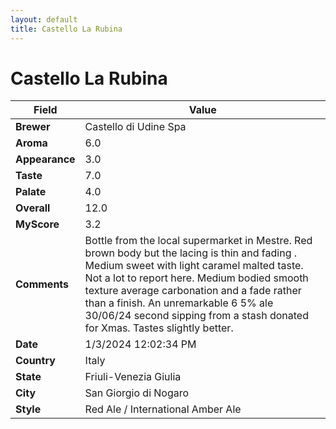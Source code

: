 ```yaml
---
layout: default
title: Castello La Rubina
---
```


# Castello La Rubina

| Field         | Value                                                                                                   |
|---------------|---------------------------------------------------------------------------------------------------------|
| **Brewer**    | Castello di Udine Spa                                                                                        |
| **Aroma**     | 6.0                                                                                         |
| **Appearance**| 3.0                                                                                    |
| **Taste**     | 7.0                                                                                         |
| **Palate**    | 4.0                                                                                        |
| **Overall**   | 12.0                                                                                       |
| **MyScore**   | 3.2                                                                                       |
| **Comments**  | Bottle from the local supermarket in Mestre. Red brown body but the lacing is thin and fading . Medium sweet with light caramel malted taste. Not a lot to report here. Medium bodied smooth texture average carbonation and a fade rather than a finish. An unremarkable 6 5% ale 30/06/24 second sipping from a stash donated for Xmas.  Tastes slightly better.                                                                                      |
| **Date**      | 1/3/2024 12:02:34 PM                                                                                          |
| **Country**   | Italy                                                                                       |
| **State**     | Friuli-Venezia Giulia                                                                                         |
| **City**      | San Giorgio di Nogaro                                                                                          |
| **Style**     | Red Ale / International Amber Ale                                                                                         |

